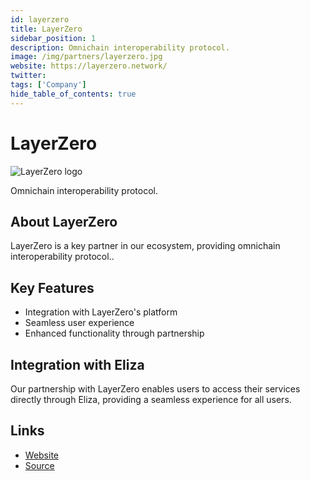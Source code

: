```yaml
---
id: layerzero
title: LayerZero
sidebar_position: 1
description: Omnichain interoperability protocol.
image: /img/partners/layerzero.jpg
website: https://layerzero.network/
twitter:
tags: ['Company']
hide_table_of_contents: true
---
```


# LayerZero

<div className="partner-logo">
  <img src="/img/partners/layerzero.jpg" alt="LayerZero logo" />
</div>

Omnichain interoperability protocol.

## About LayerZero

LayerZero is a key partner in our ecosystem, providing omnichain interoperability protocol..

## Key Features

- Integration with LayerZero's platform
- Seamless user experience
- Enhanced functionality through partnership

## Integration with Eliza

Our partnership with LayerZero enables users to access their services directly through Eliza, providing a seamless experience for all users.

## Links

- [Website](https://layerzero.network/)
- [Source](https://layerzero.network/)
